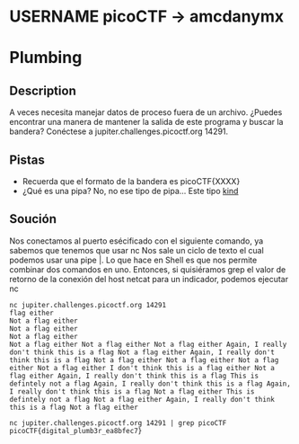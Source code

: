 # USERNAME picoCTF -> amcdanymx

# Plumbing

## Description
A veces necesita manejar datos de proceso fuera de un archivo. ¿Puedes encontrar una manera de mantener la salida de este programa y buscar la bandera? Conéctese a jupiter.challenges.picoctf.org 14291.

## Pistas

- Recuerda que el formato de la bandera es picoCTF{XXXX}
- ¿Qué es una pipa? No, no ese tipo de pipa... Este tipo [kind](http://www.linfo.org/pipes.html)

## Soución

Nos conectamos al puerto esécificado con el siguiente comando, ya sabemos que tenemos que usar nc
Nos sale un ciclo de texto el cual  podemos usar una pipe |. Lo que hace en Shell es que nos permite combinar dos comandos en uno. Entonces, si quisiéramos grep el valor de retorno de la conexión del host netcat para un indicador, podemos ejecutar nc
```
nc jupiter.challenges.picoctf.org 14291
flag either
Not a flag either 
Not a flag either 
Not a flag either 
Not a flag either Not a flag either Not a flag either Again, I really don't think this is a flag Not a flag either Again, I really don't think this is a flag Not a flag either Not a flag either Not a flag either Not a flag either I don't think this is a flag either Not a flag either Again, I really don't think this is a flag This is defintely not a flag Again, I really don't think this is a flag Again, I really don't think this is a flag Not a flag either This is defintely not a flag Not a flag either Again, I really don't think this is a flag Not a flag either
```

```
nc jupiter.challenges.picoctf.org 14291 | grep picoCTF
picoCTF{digital_plumb3r_ea8bfec7}

```